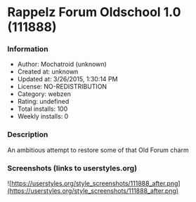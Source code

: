 # Rappelz Forum Oldschool 1.0 (111888)

### Information
- Author: Mochatroid (unknown)
- Created at: unknown
- Updated at: 3/26/2015, 1:30:14 PM
- License: NO-REDISTRIBUTION
- Category: webzen
- Rating: undefined
- Total installs: 100
- Weekly installs: 0


### Description
An ambitious attempt to restore some of that Old Forum charm


### Screenshots (links to userstyles.org)
![https://userstyles.org/style_screenshots/111888_after.png](https://userstyles.org/style_screenshots/111888_after.png)


